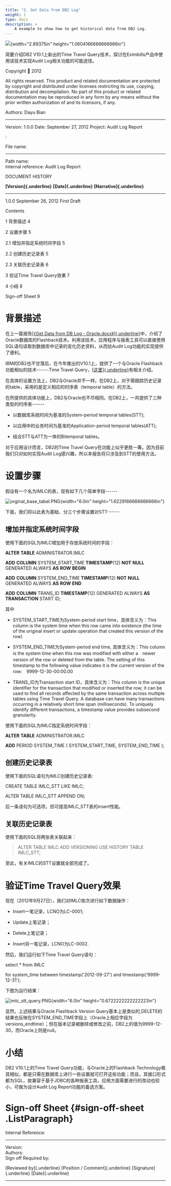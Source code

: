 ```yaml
---
title: "2. Get Data from DB2 Log"
weight: 1
type: docs
description: >
    A example to show how to get historical data from DB2 Log.
---
```


![](./media/image1.png){width="2.89375in" height="1.0604166666666666in"}

简要介绍DB2 V10.1上新出的Time Travel
Query技术，探讨在Eximbills产品中使用该技术实现Audit
Log相关功能的可能途径。

Copyright  2012

All rights reserved. This product and related documentation are
protected by copyright and distributed under licenses restricting its
use, copying, distribution and decompilation. No part of this product or
related documentation may be reproduced in any form by any means without
the prior written authorization of and its licensors, if any.

  Authors:   Dayu Bian
  ---------- --------------------
  Version:   1.0.0
  Date:      September 27, 2012
  Project:   Audit Log Report

:

  File name:            
  --------------------- ------------------
  Path name:            
  Internal reference:   Audit Log Report

DOCUMENT HISTORY

  **[Version]{.underline}**   **[Date]{.underline}**   **[Narrative]{.underline}**
  --------------------------- ------------------------ -----------------------------
  1.0.0                       September 26, 2012       First Draft
                                                       
                                                       

Contents

1 背景描述 4

2 设置步骤 5

2.1 增加并指定系统时间字段 5

2.2 创建历史记录表 5

2.3 关联历史记录表 6

3 验证Time Travel Query效果 7

4 小结 8

Sign-off Sheet 9

背景描述
========

在上一篇报告[[《Get Data from DB Log -
Oracle.docx》]{.underline}](Get%20Data%20from%20DB%20Log%20-%20Oracle.docx)中，介绍了Oracle数据库的Flashback技术。利用该技术，应用程序与报表工具可以直接使用SQL语句读取到数据库中记录的变化历史资料，从而给Audit
Log功能的实现提供了便利。

IBM的DB2也不甘落后，在今年推出的V10.1上，提供了一个与Oracle
Flashback功能相似的技术------Time Travel
Query，[[这里]{.underline}](http://www-01.ibm.com/software/data/db2/linux-unix-windows/time-travel-query.html)有相关介绍。

在具体的设置方法上，DB2与Oracle并不一样。在DB2上，对于需跟踪历史记录的table，采用的是定义相应的时序表（temporal
table）的方法。

在所提供的具体功能上，DB2与Oracle也不尽相同。在DB2上，一共提供了三种类型的时序表------

-   以数据库系统时间为基准的System-period temporal tables(STT);

-   以应用中的业务时间为基准的Application-period temporal tables(ATT);

-   结合STT与ATT为一体的Bitemporal tables。

对于应用设计而言，DB2的Time Travel
Query在功能上似乎更胜一筹。因为目前我们只对如何实现Audit
Log感兴趣，所以本报告将只涉及到STT的使用方法。

设置步骤
========

假设有一个名为IMLC的表，现有如下几个简单字段------

![orginal\_base\_tabel.PNG](./media/image2.png){width="6.0in"
height="1.6229166666666666in"}

下面，我们将以此表为基础、分三个步骤设置对STT------

**增加并指定系统时间字段**
--------------------------

使用下面的SQL为IMLC增加用于存放系统时间的字段：

**ALTER** **TABLE** ADMINISTRATOR.IMLC

**ADD** **COLUMN** SYSTEM\_START\_TIME **TIMESTAMP**(12) **NOT**
**NULL** GENERATED ALWAYS **AS** **ROW** **BEGIN**

**ADD** **COLUMN** SYSTEM\_END\_TIME **TIMESTAMP**(12) **NOT** **NULL**
GENERATED ALWAYS **AS** **ROW** **END**

**ADD** **COLUMN** TRANS\_ID **TIMESTAMP**(12) GENERATED ALWAYS **AS**
**TRANSACTION** START ID;

其中

-   SYSTEM\_START\_TIME为System-period start time，具体含义为：This
    column is the system time when this row came into existence (the
    time of the original insert or update operation that created this
    version of the row)

-   SYSTEM\_END\_TIME为System-period end time, 具体含义为：This column
    is the system time when this row was modified with either a　newer
    version of the row or deleted from the table. The setting of
    this　timestamp to the following value indicates it is the current
    version of the row:　9999-12-30-00:00.00

-   TRANS\_ID为Transaction start ID，具体含义为：This column is the
    unique identifier for the transaction that modified or inserted the
    row; it can be used to find all records affected by the same
    transaction across multiple tables using Time Travel Query. A
    database can have many transactions occurring in a relatively short
    time span (milliseconds). To uniquely identify different
    transactions, a timestamp value provides subsecond granularity.

使用下面的SQL为IMLC指定系统时间字段：

**ALTER** **TABLE** ADMINISTRATOR.IMLC

**ADD** PERIOD SYSTEM\_TIME ( SYSTEM\_START\_TIME, SYSTEM\_END\_TIME );

创建历史记录表
--------------

使用下面的SQL语句为IMLC创建历史记录表:

CREATE TABLE IMLC\_STT LIKE IMLC;

ALTER TABLE IMLC\_STT APPEND ON;

后一条语句为可选项，但可提高IMLC\_STT表的insert性能。

关联历史记录表
--------------

使用下面的SQL将两张表关联起来：

> ALTER TABLE IMLC ADD VERSIONING USE HISTORY TABLE IMLC\_STT;

至此，有关IMLC的STT设置就全部完成了。

验证Time Travel Query效果
=========================

现在（2012年9月27日），我们对IMLC依次进行如下数据操作：

-   Insert一笔记录，LCNO为LC-0001;

-   Update上笔记录；

-   Delete上笔记录；

-   Insert另一笔记录，LCNO为LC-0002.

然后，我们运行如下Time Travel Query语句：

select \* from IMLC

for system\_time between timestamp(\'2012-09-27\') and
timestamp(\'9999-12-31\');

下图为运行结果：

![imlc\_stt\_query.PNG](./media/image3.png){width="6.0in"
height="0.6722222222222223in"}

显然，上述结果与Oracle Flashback Version
Query基本上是类似的,DELETE的结果也反映在SYSTEM\_END\_TIME字段上（Oracle上相应字段为versions\_endtime）；但在版本记录被删除或修改之前，DB2上的值为9999-12-30，而Oracle上则是null。

 小结
====

DB2 V10.1上的Time Travel Query功能，与Oracle上的Flashback
Technology极其相似，都是只需在数据库上进行一些设置就可打开这些功能；而且，其接口形式都为SQL，故兼容于基于JDBC的各种报表工具，应用方面需要进行的改动也较小，可做为设计Audit
Log Report功能的备选方案。

Sign-off Sheet {#sign-off-sheet .ListParagraph}
==============

  Internal Reference:     
  ----------------------- --
  Version:                
  Authors:                
  Sign off Required by:   

  [Reviewed by]{.underline}   [Position / Comment]{.underline}   [Signature]{.underline}   [Date]{.underline}
  --------------------------- ---------------------------------- ------------------------- --------------------
                                                                                           
                                                                                           
                                                                                           
                                                                                           
                                                                                           
                                                                                           
                                                                                           
                                                                                           
                                                                                           
